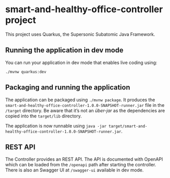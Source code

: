 # smart-and-healthy-office-controller project

This project uses Quarkus, the Supersonic Subatomic Java Framework.

## Running the application in dev mode

You can run your application in dev mode that enables live coding using:
```
./mvnw quarkus:dev
```

## Packaging and running the application

The application can be packaged using `./mvnw package`.
It produces the `smart-and-healthy-office-controller-1.0.0-SNAPSHOT-runner.jar` file in the `/target` directory.
Be aware that it’s not an _über-jar_ as the dependencies are copied into the `target/lib` directory.

The application is now runnable using `java -jar target/smart-and-healthy-office-controller-1.0.0-SNAPSHOT-runner.jar`.

## REST API

The Controller provides an REST API.
The API is documented with OpenAPI which can be loaded from the `/openapi` path after starting the controller.
There is also an Swagger UI at `/swagger-ui` available in dev mode.
